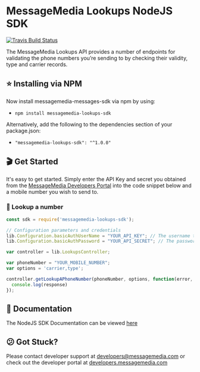 # MessageMedia Lookups NodeJS SDK
[![Travis Build Status](https://travis-ci.org/messagemedia/lookups-nodejs-sdk.svg?branch=master)](https://travis-ci.org/messagemedia/lookups-nodejs-sdk)

The MessageMedia Lookups API provides a number of endpoints for validating the phone numbers you’re sending to by checking their validity, type and carrier records.

## ⭐️ Installing via NPM
Now install messagemedia-messages-sdk via npm by using:
* `npm install messagemedia-lookups-sdk`

Alternatively, add the following to the dependencies section of your package.json:
* `"messagemedia-lookups-sdk": "^1.0.0"`

## 🎬 Get Started
It's easy to get started. Simply enter the API Key and secret you obtained from the [MessageMedia Developers Portal](https://developers.messagemedia.com) into the code snippet below and a mobile number you wish to send to.

### 👀 Lookup a number
```javascript
const sdk = require('messagemedia-lookups-sdk');

// Configuration parameters and credentials
lib.Configuration.basicAuthUserName = "YOUR_API_KEY"; // The username to use with basic authentication
lib.Configuration.basicAuthPassword = "YOUR_API_SECRET"; // The password to use with basic authentication

var controller = lib.LookupsController;

var phoneNumber = "YOUR_MOBILE_NUMBER";
var options = 'carrier,type';

controller.getLookupAPhoneNumber(phoneNumber, options, function(error, response, context) {
  console.log(response)
});
```

## 📕 Documentation
The NodeJS SDK Documentation can be viewed [here](DOCUMENTATION.md)

## 😕 Got Stuck?
Please contact developer support at developers@messagemedia.com or check out the developer portal at [developers.messagemedia.com](https://developers.messagemedia.com/)
